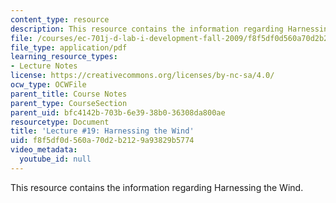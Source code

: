 ```yaml
---
content_type: resource
description: This resource contains the information regarding Harnessing the Wind.
file: /courses/ec-701j-d-lab-i-development-fall-2009/f8f5df0d560a70d2b2129a93829b5774_MITEC_701JF09_lec19_nb.pdf
file_type: application/pdf
learning_resource_types:
- Lecture Notes
license: https://creativecommons.org/licenses/by-nc-sa/4.0/
ocw_type: OCWFile
parent_title: Course Notes
parent_type: CourseSection
parent_uid: bfc4142b-703b-6e39-38b0-36308da800ae
resourcetype: Document
title: 'Lecture #19: Harnessing the Wind'
uid: f8f5df0d-560a-70d2-b212-9a93829b5774
video_metadata:
  youtube_id: null
---
```

This resource contains the information regarding Harnessing the Wind.